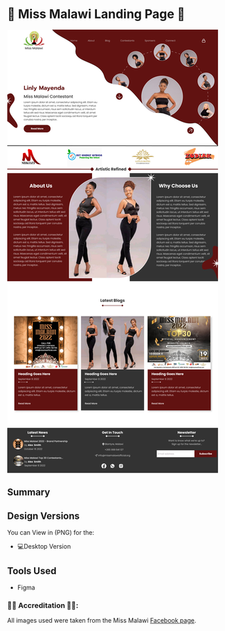 # 👑 Miss Malawi Landing Page 👑

![desktopui](https://github.com/TendaiPhikiso/missMalawiLandingPage/blob/main/MissMalawiLandingPage.png)

## Summary


## Design Versions 
You can View in (PNG) for the:

* 💻Desktop Version 

## Tools Used 
* Figma

### 👏🏽 Accreditation 👏🏽:
All images used were taken from the Miss Malawi [Facebook page](https://www.facebook.com/mismalawi). 
